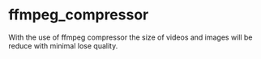 # ffmpeg_compressor
With the use of ffmpeg compressor the size of videos and images will be reduce with minimal lose quality.
